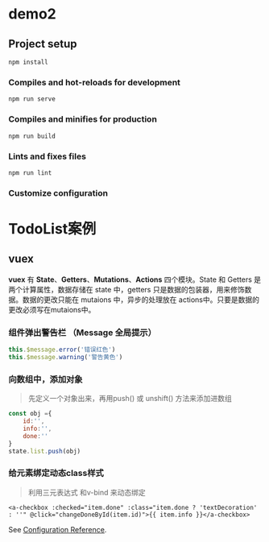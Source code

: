# demo2

## Project setup
```
npm install
```

### Compiles and hot-reloads for development
```
npm run serve
```

### Compiles and minifies for production
```
npm run build
```

### Lints and fixes files
```
npm run lint
```

### Customize configuration

# TodoList案例

## vuex

**vuex** 有 **State**、**Getters**、**Mutations**、**Actions** 四个模块。State 和 Getters 是两个计算属性，数据存储在 state 中，getters 只是数据的包装器，用来修饰数据。数据的更改只能在 mutaions 中，异步的处理放在 actions中。只要是数据的更改必须写在mutaions中。

### 组件弹出警告栏 （Message 全局提示）

```javascript
this.$message.error('错误红色')
this.$message.warning('警告黄色')
```

### 向数组中，添加对象

> 先定义一个对象出来，再用push() 或 unshift() 方法来添加进数组

```javascript
const obj ={
	id:'',
	info:'',
	done:''
}
state.list.push(obj)
```

### 给元素绑定动态class样式

> 利用三元表达式 和v-bind 来动态绑定

```vue
<a-checkbox :checked="item.done" :class="item.done ? 'textDecoration' : ''" @click="changeDoneById(item.id)">{{ item.info }}</a-checkbox>
```


See [Configuration Reference](https://cli.vuejs.org/config/).

